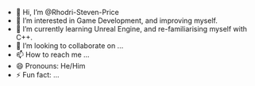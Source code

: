 - 👋 Hi, I’m @Rhodri-Steven-Price
- 👀 I’m interested in Game Development, and improving myself. 
- 🌱 I’m currently learning Unreal Engine, and re-familiarising myself with C++.
- 💞️ I’m looking to collaborate on ...
- 📫 How to reach me ...
- 😄 Pronouns: He/Him
- ⚡ Fun fact: ...

<!---
Rhodri-Steven-Price/Rhodri-Steven-Price is a ✨ special ✨ repository because its `README.md` (this file) appears on your GitHub profile.
You can click the Preview link to take a look at your changes.
--->
